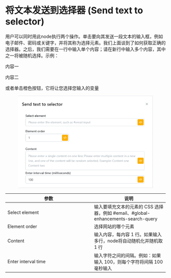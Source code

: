 # 将文本发送到选择器 (Send text to selector)

用户可以同时用此node执行两个操作。单击要向其发送一段文本的输入框，例如电子邮件、密码或关键字，并将其称为选择元素。我们上面谈到了如何获取正确的选择器。之后，我们需要在一行中输入单个内容；请在新行中输入多个内容，其中之一将被随机选择。示例：

内容一

内容二

或者单击橙色按钮，它将让您选择您输入的变量

<figure><img src="../../.gitbook/assets/image (139).png" alt=""><figcaption></figcaption></figure>

<table><thead><tr><th width="258">参数</th><th>说明</th></tr></thead><tbody><tr><td>Select element </td><td>输入要填充文本的元素的 CSS 选择器，例如 #email、#global-enhancements-search-query</td></tr><tr><td>Element order </td><td>选择网站的哪个元素</td></tr><tr><td>Content</td><td>输入内容，每内容 1 行。如果输入多行，node将自动随机化并随机取 1 行</td></tr><tr><td>Enter interval time</td><td>输入字符之间的间隔。例如：如果输入 100，则每个字符将间隔 100 毫秒输入</td></tr></tbody></table>
